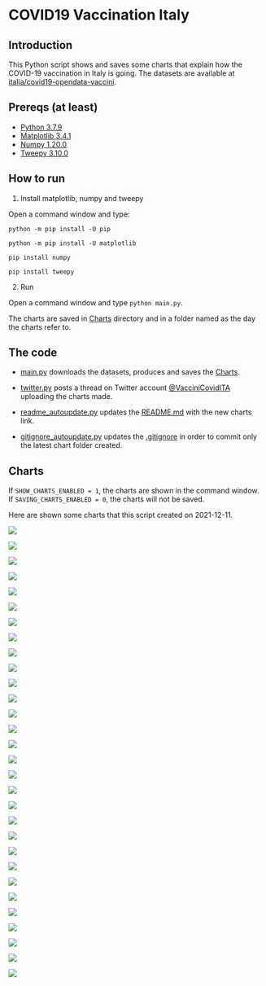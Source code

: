 # COVID19 Vaccination Italy

## Introduction

This Python script shows and saves some charts that explain how the COVID-19 vaccination in Italy is going. The datasets are available at [italia/covid19-opendata-vaccini](https://github.com/italia/covid19-opendata-vaccini).

## Prereqs (at least)
* [Python 3.7.9](https://www.python.org/) 
* [Matplotlib 3.4.1](https://pypi.org/project/matplotlib/)
* [Numpy 1.20.0](https://numpy.org/)
* [Tweepy 3.10.0](https://docs.tweepy.org/en/latest/)

## How to run 
1. Install matplotlib, numpy and tweepy

Open a command window and type:

`python -m pip install -U pip`

`python -m pip install -U matplotlib`

`pip install numpy`

`pip install tweepy`

2. Run

Open a command window and type `python main.py`. 

The charts are saved in [Charts](https://github.com/MatteoOrlandini/COVID-19-Vaccination-Italy/tree/main/Charts) directory and in a folder named as the day the charts refer to.

## The code

* [main.py](https://github.com/MatteoOrlandini/COVID-19-Vaccination-Italy/blob/main/main.py) downloads the datasets, produces and saves the [Charts](https://github.com/MatteoOrlandini/COVID-19-Vaccination-Italy/tree/main/Charts).

* [twitter.py](https://github.com/MatteoOrlandini/COVID-19-Vaccination-Italy/blob/main/twitter.py) posts a thread on Twitter account [@VacciniCovidITA](https://twitter.com/VacciniCovidITA) uploading the charts made.

* [readme_autoupdate.py](https://github.com/MatteoOrlandini/COVID-19-Vaccination-Italy/blob/main/readme_autoupdate.py) updates the [README.md](https://github.com/MatteoOrlandini/COVID-19-Vaccination-Italy/blob/main/README.md) with the new charts link.

* [gitignore_autoupdate.py](https://github.com/MatteoOrlandini/COVID-19-Vaccination-Italy/blob/main/readme_autoupdate.py) updates the [.gitignore](https://github.com/MatteoOrlandini/COVID-19-Vaccination-Italy/blob/main/.gitignore) in order to commit only the latest chart folder created.


## Charts
If `SHOW_CHARTS_ENABLED = 1`, the charts are shown in the command window. If `SAVING_CHARTS_ENABLED = 0`, the charts will not be saved.

Here are shown some charts that this script created on 2021-12-11.

![](https://github.com/MatteoOrlandini/COVID-19-Vaccination-Italy/blob/main/Charts/2021-12-11/2021-12-11-area-dosi_consegnate.png)

![](https://github.com/MatteoOrlandini/COVID-19-Vaccination-Italy/blob/main/Charts/2021-12-11/2021-12-11-area-dosi_somministrate.png)

![](https://github.com/MatteoOrlandini/COVID-19-Vaccination-Italy/blob/main/Charts/2021-12-11/2021-12-11-area-percentuale_somministrazione.png)

![](https://github.com/MatteoOrlandini/COVID-19-Vaccination-Italy/blob/main/Charts/2021-12-11/2021-12-11-fascia_anagrafica-dose_addizionale_booster.png)

![](https://github.com/MatteoOrlandini/COVID-19-Vaccination-Italy/blob/main/Charts/2021-12-11/2021-12-11-fascia_anagrafica-pregressa_infezione.png)

![](https://github.com/MatteoOrlandini/COVID-19-Vaccination-Italy/blob/main/Charts/2021-12-11/2021-12-11-fascia_anagrafica-prima_dose.png)

![](https://github.com/MatteoOrlandini/COVID-19-Vaccination-Italy/blob/main/Charts/2021-12-11/2021-12-11-fascia_anagrafica-seconda_dose.png)

![](https://github.com/MatteoOrlandini/COVID-19-Vaccination-Italy/blob/main/Charts/2021-12-11/2021-12-11-fascia_anagrafica-sesso_femminile.png)

![](https://github.com/MatteoOrlandini/COVID-19-Vaccination-Italy/blob/main/Charts/2021-12-11/2021-12-11-fascia_anagrafica-sesso_maschile-sesso_femminile.png)

![](https://github.com/MatteoOrlandini/COVID-19-Vaccination-Italy/blob/main/Charts/2021-12-11/2021-12-11-fascia_anagrafica-sesso_maschile.png)

![](https://github.com/MatteoOrlandini/COVID-19-Vaccination-Italy/blob/main/Charts/2021-12-11/2021-12-11-fascia_anagrafica-totale.png)

![](https://github.com/MatteoOrlandini/COVID-19-Vaccination-Italy/blob/main/Charts/2021-12-11/2021-12-11-giorni-dose-aggiuntiva.png)

![](https://github.com/MatteoOrlandini/COVID-19-Vaccination-Italy/blob/main/Charts/2021-12-11/2021-12-11-giorni-dosi_giornaliere.png)

![](https://github.com/MatteoOrlandini/COVID-19-Vaccination-Italy/blob/main/Charts/2021-12-11/2021-12-11-giorni-dosi_totali.png)

![](https://github.com/MatteoOrlandini/COVID-19-Vaccination-Italy/blob/main/Charts/2021-12-11/2021-12-11-giorni-fascia_anagrafica-12-19.png)

![](https://github.com/MatteoOrlandini/COVID-19-Vaccination-Italy/blob/main/Charts/2021-12-11/2021-12-11-giorni-fascia_anagrafica-20-29.png)

![](https://github.com/MatteoOrlandini/COVID-19-Vaccination-Italy/blob/main/Charts/2021-12-11/2021-12-11-giorni-fascia_anagrafica-30-39.png)

![](https://github.com/MatteoOrlandini/COVID-19-Vaccination-Italy/blob/main/Charts/2021-12-11/2021-12-11-giorni-fascia_anagrafica-40-49.png)

![](https://github.com/MatteoOrlandini/COVID-19-Vaccination-Italy/blob/main/Charts/2021-12-11/2021-12-11-giorni-fascia_anagrafica-50-59.png)

![](https://github.com/MatteoOrlandini/COVID-19-Vaccination-Italy/blob/main/Charts/2021-12-11/2021-12-11-giorni-fascia_anagrafica-60-69.png)

![](https://github.com/MatteoOrlandini/COVID-19-Vaccination-Italy/blob/main/Charts/2021-12-11/2021-12-11-giorni-fascia_anagrafica-70-79.png)

![](https://github.com/MatteoOrlandini/COVID-19-Vaccination-Italy/blob/main/Charts/2021-12-11/2021-12-11-giorni-fascia_anagrafica-80-89.png)

![](https://github.com/MatteoOrlandini/COVID-19-Vaccination-Italy/blob/main/Charts/2021-12-11/2021-12-11-giorni-fascia_anagrafica-90+.png)

![](https://github.com/MatteoOrlandini/COVID-19-Vaccination-Italy/blob/main/Charts/2021-12-11/2021-12-11-giorni-fornitore-Janssen.png)

![](https://github.com/MatteoOrlandini/COVID-19-Vaccination-Italy/blob/main/Charts/2021-12-11/2021-12-11-giorni-fornitore-Moderna.png)

![](https://github.com/MatteoOrlandini/COVID-19-Vaccination-Italy/blob/main/Charts/2021-12-11/2021-12-11-giorni-fornitore-Pfizer-BioNTech.png)

![](https://github.com/MatteoOrlandini/COVID-19-Vaccination-Italy/blob/main/Charts/2021-12-11/2021-12-11-giorni-fornitore-Vaxzevria%20(AstraZeneca).png)

![](https://github.com/MatteoOrlandini/COVID-19-Vaccination-Italy/blob/main/Charts/2021-12-11/2021-12-11-giorni-pregressa-infezione.png)

![](https://github.com/MatteoOrlandini/COVID-19-Vaccination-Italy/blob/main/Charts/2021-12-11/2021-12-11-giorni-prima_dose-seconda_dose-barre.png)

![](https://github.com/MatteoOrlandini/COVID-19-Vaccination-Italy/blob/main/Charts/2021-12-11/2021-12-11-giorni-prima_dose-seconda_dose.png)

